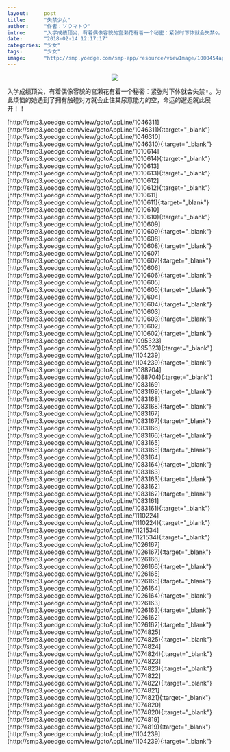 ```yaml
---
layout:     post
title:      "失禁少女"
author:     "作者：ソウマトウ"
intro:      "入学成绩顶尖，有着偶像容貌的宫濑花有着一个秘密：紧张时下体就会失禁♀。为此烦恼的她遇到了拥有触碰对方就会止住其尿意能力的空，命运的邂逅就此展开！！"
date:       "2018-02-14 12:17:17"
categories: "少女"
tags:       "少女"
image:      "http://smp.yoedge.com/smp-app/resource/viewImage/1000454appline.png"
---
```

<div style="text-align: center">
<p><img src="http://smp.yoedge.com/smp-app/resource/viewImage/1000454appline.png"/></p>
</div>
<p class="post-meta">
<span>入学成绩顶尖，有着偶像容貌的宫濑花有着一个秘密：紧张时下体就会失禁♀。为此烦恼的她遇到了拥有触碰对方就会止住其尿意能力的空，命运的邂逅就此展开！！</span>
</p>
[http://smp3.yoedge.com/view/gotoAppLine/1046311](http://smp3.yoedge.com/view/gotoAppLine/1046311){:target="_blank"}
[http://smp3.yoedge.com/view/gotoAppLine/1046310](http://smp3.yoedge.com/view/gotoAppLine/1046310){:target="_blank"}
[http://smp3.yoedge.com/view/gotoAppLine/1010614](http://smp3.yoedge.com/view/gotoAppLine/1010614){:target="_blank"}
[http://smp3.yoedge.com/view/gotoAppLine/1010613](http://smp3.yoedge.com/view/gotoAppLine/1010613){:target="_blank"}
[http://smp3.yoedge.com/view/gotoAppLine/1010612](http://smp3.yoedge.com/view/gotoAppLine/1010612){:target="_blank"}
[http://smp3.yoedge.com/view/gotoAppLine/1010611](http://smp3.yoedge.com/view/gotoAppLine/1010611){:target="_blank"}
[http://smp3.yoedge.com/view/gotoAppLine/1010610](http://smp3.yoedge.com/view/gotoAppLine/1010610){:target="_blank"}
[http://smp3.yoedge.com/view/gotoAppLine/1010609](http://smp3.yoedge.com/view/gotoAppLine/1010609){:target="_blank"}
[http://smp3.yoedge.com/view/gotoAppLine/1010608](http://smp3.yoedge.com/view/gotoAppLine/1010608){:target="_blank"}
[http://smp3.yoedge.com/view/gotoAppLine/1010607](http://smp3.yoedge.com/view/gotoAppLine/1010607){:target="_blank"}
[http://smp3.yoedge.com/view/gotoAppLine/1010606](http://smp3.yoedge.com/view/gotoAppLine/1010606){:target="_blank"}
[http://smp3.yoedge.com/view/gotoAppLine/1010605](http://smp3.yoedge.com/view/gotoAppLine/1010605){:target="_blank"}
[http://smp3.yoedge.com/view/gotoAppLine/1010604](http://smp3.yoedge.com/view/gotoAppLine/1010604){:target="_blank"}
[http://smp3.yoedge.com/view/gotoAppLine/1010603](http://smp3.yoedge.com/view/gotoAppLine/1010603){:target="_blank"}
[http://smp3.yoedge.com/view/gotoAppLine/1010602](http://smp3.yoedge.com/view/gotoAppLine/1010602){:target="_blank"}
[http://smp3.yoedge.com/view/gotoAppLine/1095323](http://smp3.yoedge.com/view/gotoAppLine/1095323){:target="_blank"}
[http://smp3.yoedge.com/view/gotoAppLine/1104239](http://smp3.yoedge.com/view/gotoAppLine/1104239){:target="_blank"}
[http://smp3.yoedge.com/view/gotoAppLine/1088704](http://smp3.yoedge.com/view/gotoAppLine/1088704){:target="_blank"}
[http://smp3.yoedge.com/view/gotoAppLine/1083169](http://smp3.yoedge.com/view/gotoAppLine/1083169){:target="_blank"}
[http://smp3.yoedge.com/view/gotoAppLine/1083168](http://smp3.yoedge.com/view/gotoAppLine/1083168){:target="_blank"}
[http://smp3.yoedge.com/view/gotoAppLine/1083167](http://smp3.yoedge.com/view/gotoAppLine/1083167){:target="_blank"}
[http://smp3.yoedge.com/view/gotoAppLine/1083166](http://smp3.yoedge.com/view/gotoAppLine/1083166){:target="_blank"}
[http://smp3.yoedge.com/view/gotoAppLine/1083165](http://smp3.yoedge.com/view/gotoAppLine/1083165){:target="_blank"}
[http://smp3.yoedge.com/view/gotoAppLine/1083164](http://smp3.yoedge.com/view/gotoAppLine/1083164){:target="_blank"}
[http://smp3.yoedge.com/view/gotoAppLine/1083163](http://smp3.yoedge.com/view/gotoAppLine/1083163){:target="_blank"}
[http://smp3.yoedge.com/view/gotoAppLine/1083162](http://smp3.yoedge.com/view/gotoAppLine/1083162){:target="_blank"}
[http://smp3.yoedge.com/view/gotoAppLine/1083161](http://smp3.yoedge.com/view/gotoAppLine/1083161){:target="_blank"}
[http://smp3.yoedge.com/view/gotoAppLine/1110224](http://smp3.yoedge.com/view/gotoAppLine/1110224){:target="_blank"}
[http://smp3.yoedge.com/view/gotoAppLine/1121534](http://smp3.yoedge.com/view/gotoAppLine/1121534){:target="_blank"}
[http://smp3.yoedge.com/view/gotoAppLine/1026167](http://smp3.yoedge.com/view/gotoAppLine/1026167){:target="_blank"}
[http://smp3.yoedge.com/view/gotoAppLine/1026166](http://smp3.yoedge.com/view/gotoAppLine/1026166){:target="_blank"}
[http://smp3.yoedge.com/view/gotoAppLine/1026165](http://smp3.yoedge.com/view/gotoAppLine/1026165){:target="_blank"}
[http://smp3.yoedge.com/view/gotoAppLine/1026164](http://smp3.yoedge.com/view/gotoAppLine/1026164){:target="_blank"}
[http://smp3.yoedge.com/view/gotoAppLine/1026163](http://smp3.yoedge.com/view/gotoAppLine/1026163){:target="_blank"}
[http://smp3.yoedge.com/view/gotoAppLine/1026162](http://smp3.yoedge.com/view/gotoAppLine/1026162){:target="_blank"}
[http://smp3.yoedge.com/view/gotoAppLine/1074825](http://smp3.yoedge.com/view/gotoAppLine/1074825){:target="_blank"}
[http://smp3.yoedge.com/view/gotoAppLine/1074824](http://smp3.yoedge.com/view/gotoAppLine/1074824){:target="_blank"}
[http://smp3.yoedge.com/view/gotoAppLine/1074823](http://smp3.yoedge.com/view/gotoAppLine/1074823){:target="_blank"}
[http://smp3.yoedge.com/view/gotoAppLine/1074822](http://smp3.yoedge.com/view/gotoAppLine/1074822){:target="_blank"}
[http://smp3.yoedge.com/view/gotoAppLine/1074821](http://smp3.yoedge.com/view/gotoAppLine/1074821){:target="_blank"}
[http://smp3.yoedge.com/view/gotoAppLine/1074820](http://smp3.yoedge.com/view/gotoAppLine/1074820){:target="_blank"}
[http://smp3.yoedge.com/view/gotoAppLine/1074819](http://smp3.yoedge.com/view/gotoAppLine/1074819){:target="_blank"}
[http://smp3.yoedge.com/view/gotoAppLine/1104239](http://smp3.yoedge.com/view/gotoAppLine/1104239){:target="_blank"}



